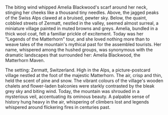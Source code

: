 The biting wind whipped Amelia Blackwood's scarf around her neck, stinging her cheeks like a thousand tiny needles.  Above, the jagged peaks of the Swiss Alps clawed at a bruised, pewter sky.  Below, the quaint, cobbled streets of Zermatt, nestled in the valley, seemed almost surreal, a miniature village painted in muted browns and greys.  Amelia, bundled in a thick wool coat, felt a familiar prickle of excitement.  Today was her "Legends of the Matterhorn" tour, and she loved nothing more than to weave tales of the mountain's mythical past for the assembled tourists.  Her name, whispered among the hushed groups, was synonymous with the dramatic landscapes that surrounded her: Amelia Blackwood, the Matterhorn Maven.

The setting: Zermatt, Switzerland. High in the Alps, a picture-postcard village nestled at the foot of the majestic Matterhorn.  The air, crisp and thin, held the scent of pine and snow.  The vibrant colours of the village's wooden chalets and flower-laden balconies were starkly contrasted by the bleak grey sky and biting wind.  Today, the mountain was shrouded in a mysterious veil, accentuating its ominous beauty.  A palpable sense of history hung heavy in the air, whispering of climbers lost and legends whispered around flickering fires in centuries past.

